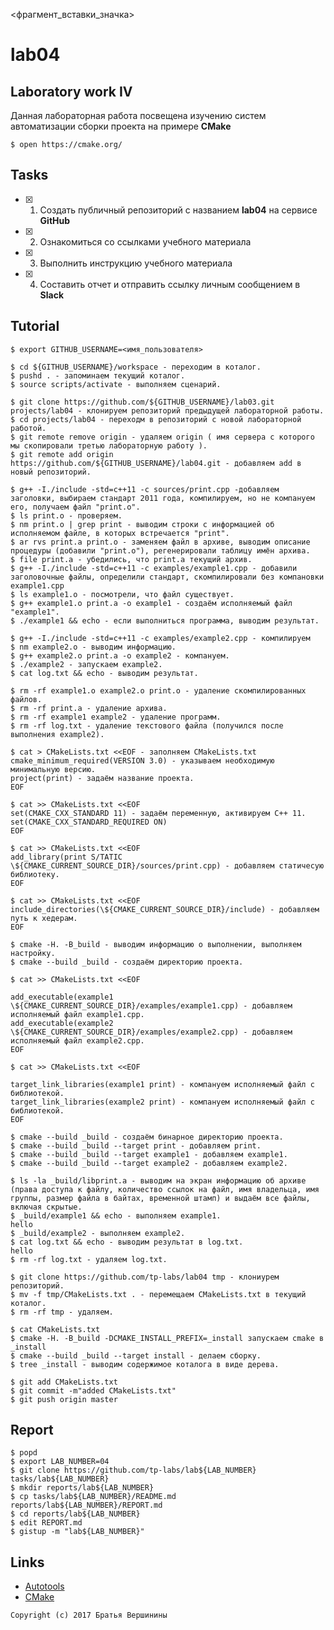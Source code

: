 <фрагмент_вставки_значка>
# lab04
## Laboratory work IV

Данная лабораторная работа посвещена изучению систем автоматизации сборки проекта на примере **CMake**

```ShellSession
$ open https://cmake.org/
```

## Tasks

- [x] 1. Создать публичный репозиторий с названием **lab04** на сервисе **GitHub**
- [x] 2. Ознакомиться со ссылками учебного материала
- [x] 3. Выполнить инструкцию учебного материала
- [x] 4. Составить отчет и отправить ссылку личным сообщением в **Slack**

## Tutorial

```ShellSession
$ export GITHUB_USERNAME=<имя_пользователя>
```

```ShellSession
$ cd ${GITHUB_USERNAME}/workspace - переходим в коталог.
$ pushd . - запоминаем текущий коталог.
$ source scripts/activate - выполняем сценарий.
```

```ShellSession
$ git clone https://github.com/${GITHUB_USERNAME}/lab03.git projects/lab04 - клонируем репозиторий предыдущей лабораторной работы.
$ cd projects/lab04 - переходм в репозиторий с новой лабораторной работой.
$ git remote remove origin - удаляем origin ( имя сервера с которого мы скопировали третью лабораторную работу ).
$ git remote add origin https://github.com/${GITHUB_USERNAME}/lab04.git - добавляем add в новый репозиторий.
```

```ShellSession
$ g++ -I./include -std=c++11 -c sources/print.cpp -добавляем заголовки, выбираем стандарт 2011 года, компилируем, но не компануем его, получаем файл "print.o". 
$ ls print.o - проверяем.
$ nm print.o | grep print - выводим строки с информацией об исполняемом файле, в которых встречается "print". 
$ ar rvs print.a print.o - заменяем файл в архиве, выводим описание процедуры (добавили "print.o"), регенерировали таблицу имён архива.
$ file print.a - убедились, что print.a текущий архив.
$ g++ -I./include -std=c++11 -c examples/example1.cpp - добавили заголовочные файлы, определили стандарт, скомпилировали без компановки example1.cpp 
$ ls example1.o - посмотрели, что файл существует.
$ g++ example1.o print.a -o example1 - создаём исполняемый файл "example1". 
$ ./example1 && echo - если выполниться программа, выводим результат.
```

```ShellSession
$ g++ -I./include -std=c++11 -c examples/example2.cpp - компилируем
$ nm example2.o - выводим информацию.
$ g++ example2.o print.a -o example2 - компануем.
$ ./example2 - запускаем example2.
$ cat log.txt && echo - выводим результат.
```

```ShellSession
$ rm -rf example1.o example2.o print.o - удаление скомпилированных файлов.
$ rm -rf print.a - удаление архива.
$ rm -rf example1 example2 - удаление программ.
$ rm -rf log.txt - удаление текстового файла (получился после выполнения example2).
```

```ShellSession
$ cat > CMakeLists.txt <<EOF - заполняем CMakeLists.txt
cmake_minimum_required(VERSION 3.0) - указываем необходимую минимальную версию.
project(print) - задаём название проекта.
EOF
```

```ShellSession
$ cat >> CMakeLists.txt <<EOF
set(CMAKE_CXX_STANDARD 11) - задаём переменную, активируем C++ 11.
set(CMAKE_CXX_STANDARD_REQUIRED ON)
EOF
```

```ShellSession
$ cat >> CMakeLists.txt <<EOF
add_library(print S/TATIC \${CMAKE_CURRENT_SOURCE_DIR}/sources/print.cpp) - добавляем статичесую библиотеку.
EOF
```

```ShellSession
$ cat >> CMakeLists.txt <<EOF
include_directories(\${CMAKE_CURRENT_SOURCE_DIR}/include) - добавляем путь к хедерам.
EOF
```

```ShellSession
$ cmake -H. -B_build - выводим информацию о выполнении, выполняем настройку.
$ cmake --build _build - создаём директорию проекта.
```

```ShellSession
$ cat >> CMakeLists.txt <<EOF

add_executable(example1 \${CMAKE_CURRENT_SOURCE_DIR}/examples/example1.cpp) - добавляем исполняемый файл example1.cpp.
add_executable(example2 \${CMAKE_CURRENT_SOURCE_DIR}/examples/example2.cpp) - добавляем исполняемый файл example2.cpp.
EOF
```

```ShellSession
$ cat >> CMakeLists.txt <<EOF

target_link_libraries(example1 print) - компануем исполняемый файл с библиотекой.
target_link_libraries(example2 print) - компануем исполняемый файл с библиотекой.
EOF
```

```ShellSession
$ cmake --build _build - создаём бинарное директорию проекта.
$ cmake --build _build --target print - добавляем print.
$ cmake --build _build --target example1 - добавляем example1.
$ cmake --build _build --target example2 - добавляем example2.
```

```ShellSession
$ ls -la _build/libprint.a - выводим на экран информацию об архиве (права доступа к файлу, количество ссылок на файл, имя владельца, имя группы, размер файла в байтах, временной штамп) и выдаём все файлы, включая скрытые.
$ _build/example1 && echo - выполняем example1.
hello
$ _build/example2 - выполняем example2.
$ cat log.txt && echo - выводим результат в log.txt.
hello
$ rm -rf log.txt - удаляем log.txt.
```

```ShellSession
$ git clone https://github.com/tp-labs/lab04 tmp - клониурем репозиторий.
$ mv -f tmp/CMakeLists.txt . - перемещаем CMakeLists.txt в текущий коталог.
$ rm -rf tmp - удаляем.
```

```ShellSession
$ cat CMakeLists.txt
$ cmake -H. -B_build -DCMAKE_INSTALL_PREFIX=_install запускаем cmake в _install
$ cmake --build _build --target install - делаем сборку.
$ tree _install - выводим содержимое коталога в виде дерева.
```

```ShellSession
$ git add CMakeLists.txt
$ git commit -m"added CMakeLists.txt"
$ git push origin master
```

## Report

```ShellSession
$ popd
$ export LAB_NUMBER=04
$ git clone https://github.com/tp-labs/lab${LAB_NUMBER} tasks/lab${LAB_NUMBER}
$ mkdir reports/lab${LAB_NUMBER}
$ cp tasks/lab${LAB_NUMBER}/README.md reports/lab${LAB_NUMBER}/REPORT.md
$ cd reports/lab${LAB_NUMBER}
$ edit REPORT.md
$ gistup -m "lab${LAB_NUMBER}"
```

## Links

- [Autotools](http://www.gnu.org/software/automake/manual/html_node/Autotools-Introduction.html)
- [CMake](https://cgold.readthedocs.io/en/latest/index.html)

```
Copyright (c) 2017 Братья Вершинины
```

